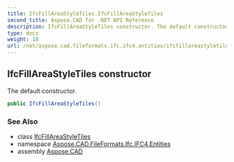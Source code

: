 ```yaml
---
title: IfcFillAreaStyleTiles.IfcFillAreaStyleTiles
second_title: Aspose.CAD for .NET API Reference
description: IfcFillAreaStyleTiles constructor. The default constructor
type: docs
weight: 10
url: /net/aspose.cad.fileformats.ifc.ifc4.entities/ifcfillareastyletiles/ifcfillareastyletiles/
---
```

## IfcFillAreaStyleTiles constructor

The default constructor.

```csharp
public IfcFillAreaStyleTiles()
```

### See Also

* class [IfcFillAreaStyleTiles](../)
* namespace [Aspose.CAD.FileFormats.Ifc.IFC4.Entities](../../ifcfillareastyletiles/)
* assembly [Aspose.CAD](../../../)



